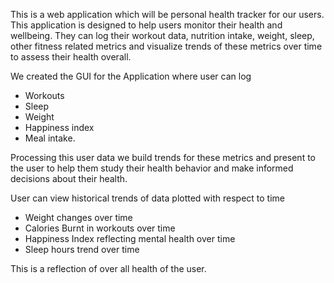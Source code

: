 This is a web application which will be personal health tracker for our users. This application is designed to help users monitor their health and wellbeing. They can log their workout data, nutrition intake, weight, sleep, other fitness related metrics and visualize trends of these metrics over time to assess their health overall.

We created the GUI for the Application where user can log

- Workouts
- Sleep
- Weight
- Happiness index
- Meal intake.

Processing this user data we build trends for these metrics and present to the user to help them study their health behavior and make informed decisions about their health.

User can view historical trends of data plotted with respect to time

- Weight changes over time
- Calories Burnt in workouts over time
- Happiness Index reflecting mental health over time
- Sleep hours trend over time

This is a reflection of over all health of the user.
